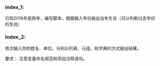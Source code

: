
### index_1:

已知2018年是狗年，编写脚本，根据输入年份输出当年生肖（可以判断过去年份的生肖）


### index_2:

依次输入你的姓名、单位，分别以列表、元组、和字典的方式输出结果。

要求： 注意变量命名规范和添加注释语句。
